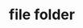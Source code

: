 ---
layout: smileys&emotion
title: file folder
emoji: file_folder
permalink: 📁.html
image: assets/img/3moji/file_folder.png
---